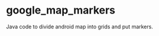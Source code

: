 google_map_markers
==================

Java code to divide android map into grids and put markers. 
